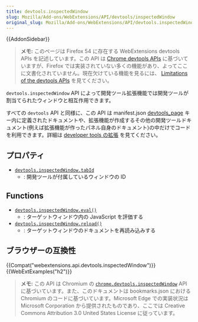 ```yaml
---
title: devtools.inspectedWindow
slug: Mozilla/Add-ons/WebExtensions/API/devtools/inspectedWindow
original_slug: Mozilla/Add-ons/WebExtensions/API/devtools.inspectedWindow
---
```


{{AddonSidebar}}

> **メモ:** このページは Firefox 54 に存在する WebExtensions devtools APIs を記述しています。この API は [Chrome devtools APIs](https://developer.chrome.com/extensions/devtools) に基づいていますが、Firefox では実装されていない多くの機能があり、よってここに文書化されていません。現在欠けている機能を見るには、 [Limitations of the devtools APIs](/ja/Add-ons/WebExtensions/Using_the_devtools_APIs#Limitations_of_the_devtools_APIs) を見てください。

`devtools.inspectedWindow` API によって開発ツール拡張機能では開発ツールが割当てられたウィンドウと相互作用できます。

すべての `devtools` API と同様に、この API は manifest.json [devtools_page](/ja/docs/Mozilla/Add-ons/WebExtensions/manifest.json/devtools_page) キー内に定義されたドキュメントや、拡張機能が作成するその他の開発ツールドキュメント(例えば拡張機能が作ったパネル自身のドキュメント)の中だけでコードを利用できます。詳細は [developer tools の拡張](/ja/docs/Mozilla/Add-ons/WebExtensions/Extending_the_developer_tools) を見てください。

## プロパティ

- [`devtools.inspectedWindow.tabId`](/ja/Add-ons/WebExtensions/API/devtools.inspectedWindow/tabId)
  - : 開発ツールが付属しているウィンドウの ID

## Functions

- [`devtools.inspectedWindow.eval()`](/ja/Add-ons/WebExtensions/API/devtools.inspectedWindow/eval)
  - : ターゲットウィンドウ内の JavaScript を評価する
- [`devtools.inspectedWindow.reload()`](/ja/Add-ons/WebExtensions/API/devtools.inspectedWindow/reload)
  - : ターゲットウィンドウのドキュメントを再読み込みする

## ブラウザーの互換性

{{Compat("webextensions.api.devtools.inspectedWindow")}}{{WebExtExamples("h2")}}

> **メモ:** この API は Chromium の [`chrome.devtools.inspectedWindow`](https://developer.chrome.com/extensions/devtools_inspectedWindow) API に基づいています。また、このドキュメントは bookmarks.json における Chromium のコードに基づいています。Microsoft Edge での実装状況は Microsoft Corporation から提供されたものであり、ここでは Creative Commons Attribution 3.0 United States License に従っています。

<!--
// Copyright 2015 The Chromium Authors. All rights reserved.
//
// Redistribution and use in source and binary forms, with or without
// modification, are permitted provided that the following conditions are
// met:
//
//    * Redistributions of source code must retain the above copyright
// notice, this list of conditions and the following disclaimer.
//    * Redistributions in binary form must reproduce the above
// copyright notice, this list of conditions and the following disclaimer
// in the documentation and/or other materials provided with the
// distribution.
//    * Neither the name of Google Inc. nor the names of its
// contributors may be used to endorse or promote products derived from
// this software without specific prior written permission.
//
// THIS SOFTWARE IS PROVIDED BY THE COPYRIGHT HOLDERS AND CONTRIBUTORS
// "AS IS" AND ANY EXPRESS OR IMPLIED WARRANTIES, INCLUDING, BUT NOT
// LIMITED TO, THE IMPLIED WARRANTIES OF MERCHANTABILITY AND FITNESS FOR
// A PARTICULAR PURPOSE ARE DISCLAIMED. IN NO EVENT SHALL THE COPYRIGHT
// OWNER OR CONTRIBUTORS BE LIABLE FOR ANY DIRECT, INDIRECT, INCIDENTAL,
// SPECIAL, EXEMPLARY, OR CONSEQUENTIAL DAMAGES (INCLUDING, BUT NOT
// LIMITED TO, PROCUREMENT OF SUBSTITUTE GOODS OR SERVICES; LOSS OF USE,
// DATA, OR PROFITS; OR BUSINESS INTERRUPTION) HOWEVER CAUSED AND ON ANY
// THEORY OF LIABILITY, WHETHER IN CONTRACT, STRICT LIABILITY, OR TORT
// (INCLUDING NEGLIGENCE OR OTHERWISE) ARISING IN ANY WAY OUT OF THE USE
// OF THIS SOFTWARE, EVEN IF ADVISED OF THE POSSIBILITY OF SUCH DAMAGE.
-->
